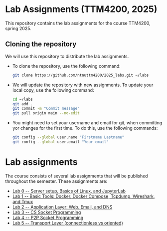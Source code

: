 # Lab Assignments (TTM4200, 2025)
This repository contains the lab assignments for the course TTM4200, spring 2025. 

<!-- Instructions for cloning the repository: -->
## Cloning the repository

We will use this repository to distribute the lab assignments. 

- To clone the repository, use the following command:

    ```bash
    git clone https://github.com/ntnuttm4200/2025_labs.git ~/labs
    ```
- We will update the repository with new assignments. To update your local copy, use the following command:

    ```bash
    cd ~/labs
    git add .
    git commit -m "Commit message"
    git pull origin main --no-edit
    ```

- You might need to set your username and email for git, when committing yor changes for the first time. To do this, use the following commands:

    ```bash
    git config --global user.name "Firstname Lastname"
    git config --global user.email "Your email"
    ```

# Lab assignments

The course consists of several lab assignments that will be published throughout the semester. These assignments are:

- [Lab 0 -- Server setup, Basics of Linux, and JupyterLab](lab0/)
- [Lab 1 -- Basic Tools: Docker, Docker Compose, Tcpdump, Wireshark, and Tmux](lab1/)
- [Lab 2 -- Application Layer: Web, Email, and DNS](lab2/)
- [Lab 3 -- CS Socket Programming](lab3/)
- [Lab 4 -- P2P Socket Programming](lab4/)
- [Lab 5 -- Transport Layer (connectionless vs oriented)](lab5/)